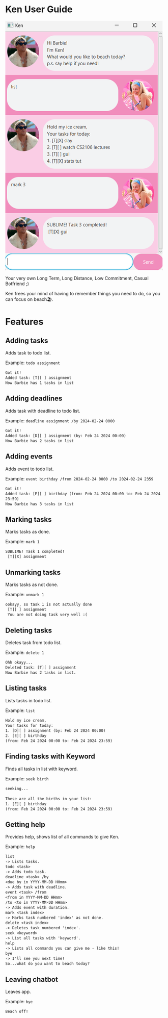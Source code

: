 # Ken User Guide

![Ui.png](Ui.png)

Your very own Long Term, Long Distance, Low Commitment, Casual Botfriend ;)

Ken frees your mind of having to remember things you need to do, so you can focus on beach🏖.

# Features

## Adding tasks

Adds task to todo list.

Example: `todo assignment`

```
Got it!
Added task: [T][ ] assignment
Now Barbie has 1 tasks in list
```

## Adding deadlines

Adds task with deadline to todo list.

Example: `deadline assignment /by 2024-02-24 0000`

```
Got it!
Added task: [D][ ] assignment (by: Feb 24 2024 00:00)
Now Barbie has 2 tasks in list
```

## Adding events

Adds event to todo list.

Example: `event birthday /from 2024-02-24 0000 /to 2024-02-24 2359`

```
Got it!
Added task: [E][ ] birthday (from: Feb 24 2024 00:00 to: Feb 24 2024 23:59)
Now Barbie has 3 tasks in list
```

## Marking tasks

Marks tasks as done.

Example: `mark 1`

```
SUBLIME! Task 1 completed!
 [T][X] assignment
```

## Unmarking tasks

Marks tasks as not done.

Example: `unmark 1`

```
ookayy, so task 1 is not actually done
 [T][ ] assignment
 You are not doing task very well :(
```
## Deleting tasks

Deletes task from todo list.

Example: `delete 1`

```
Ohh okayy...
Deleted task: [T][ ] assignment
Now Barbie has 2 tasks in list.
```
## Listing tasks

Lists tasks in todo list.

Example: `list`

```
Hold my ice cream,
Your tasks for today:
1. [D][ ] assignment (by: Feb 24 2024 00:00)
2. [E][ ] birthday
(from: Feb 24 2024 00:00 to: Feb 24 2024 23:59)
```

## Finding tasks with Keyword

Finds all tasks in list with keyword.

Example: `seek birth`

```
seeking...

These are all the births in your list:
1. [E][ ] birthday
(from: Feb 24 2024 00:00 to: Feb 24 2024 23:59)
```

## Getting help

Provides help, shows list of all commands to give Ken.

Example: `help`

```
list
-> Lists tasks.
todo <task>
-> Adds todo task.
deadline <task> /by 
<due by in YYYY-MM-DD HHmm>
-> Adds task with deadline.
event <task> /from
<from in YYYY-MM-DD HHmm>
/to <to in YYYY-MM-DD HHmm>
-> Adds event with duration.
mark <task index>
-> Marks task numbered 'index' as not done.
delete <task index>
-> Deletes task numbered 'index'.
seek <keyword>
-> List all tasks with 'keyword'.
help
-> Lists all commands you can give me - like this!
bye
-> I'll see you next time!
So...what do you want to beach today?
```

## Leaving chatbot

Leaves app.

Example: `bye`

```
Beach off!
```
